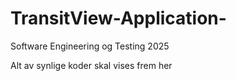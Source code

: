 # TransitView-Application-
Software Engineering og Testing 2025 

Alt av synlige koder skal vises frem her
